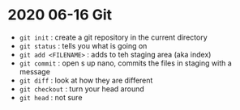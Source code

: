 # 2020 06-16 Git

- `git init` : create a git repository in the current directory
- `git status` : tells you what is going on
- `git add <FILENAME>` : adds <FILENAME> to teh staging area (aka index)
- `git commit` : open s up nano, commits the files in staging with a message
- `git diff` : look at how they are different
- `git checkout` : turn your head around
- `git head` : not sure
